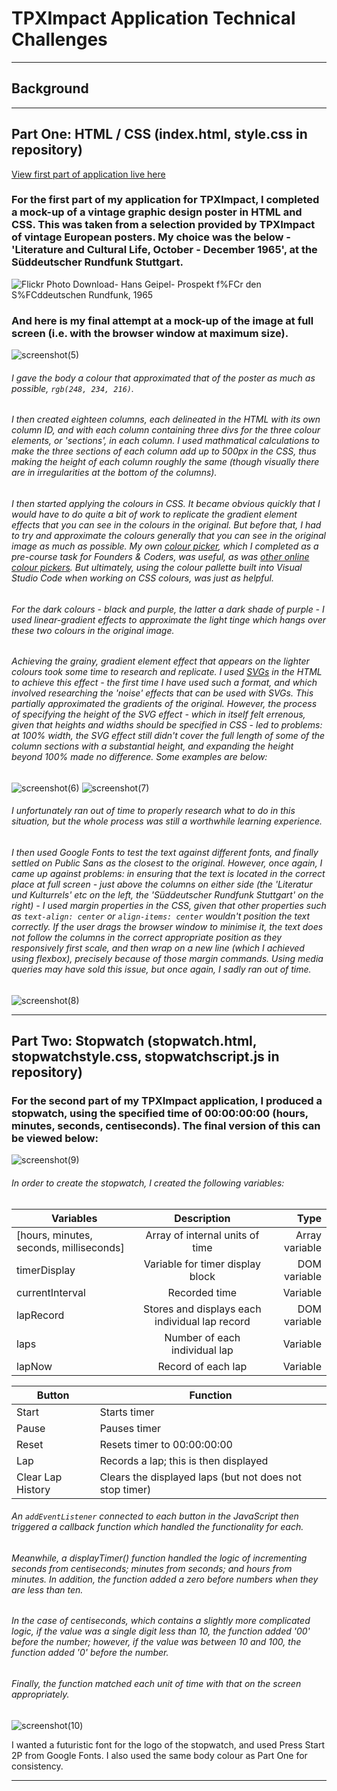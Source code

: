 # TPXImpact Application Technical Challenges

---

## Background

---

## Part One: HTML / CSS (index.html, style.css in repository)

[View first part of application live here](https://dominicsimpson.github.io/tpximpactapplication)

### For the first part of my application for TPXImpact, I completed a mock-up of a vintage graphic design poster in HTML and CSS. This was taken from a selection provided by TPXImpact of vintage European posters. My choice was the below - 'Literature and Cultural Life, October - December 1965', at the Süddeutscher Rundfunk Stuttgart. 

![Flickr Photo Download- Hans Geipel- Prospekt f%FCr den S%FCddeutschen Rundfunk, 1965](https://user-images.githubusercontent.com/52511353/205156216-63cf4e8f-5043-4a56-8d7d-31a4f2742d66.jpg)

### And here is my final attempt at a mock-up of the image at full screen (i.e. with the browser window at maximum size).

![screenshot(5)](https://user-images.githubusercontent.com/52511353/205160770-dac72eaa-6e18-4d8a-9d9e-54f8b7c54a2d.png)

###### I gave the body a colour that approximated that of the poster as much as possible, ```rgb(248, 234, 216)```.
###### I then created eighteen columns, each delineated in the HTML with its own column ID, and with each column containing three divs for the three colour elements, or 'sections', in each column. I used mathmatical calculations to make the three sections of each column add up to 500px in the CSS, thus making the height of each column roughly the same (though visually there are in irregularities at the bottom of the columns).
###### I then started applying the colours in CSS. It became obvious quickly that I would have to do quite a bit of work to replicate the gradient element effects that you can see in the colours in the original. But before that, I had to try and approximate the colours generally that you can see in the original image as much as possible. My own [colour picker](https://github.com/DominicSimpson/facprecolorpicker), which I completed as a pre-course task for Founders & Coders, was useful, as was [other online colour pickers](https://paletton.com/#uid=1000u0kllllaFw0g0qFqFg0w0aF). But ultimately, using the colour pallette built into Visual Studio Code when working on CSS colours, was just as helpful.
###### For the dark colours - black and purple, the latter a dark shade of purple - I used linear-gradient effects to approximate the light tinge which hangs over these two colours in the original image.
###### Achieving the grainy, gradient element effect that appears on the lighter colours took some time to research and replicate. I used [SVGs](https://en.wikipedia.org/wiki/SVG) in the HTML to achieve this effect - the first time I have used such a format, and which involved researching the 'noise' effects that can be used with SVGs. This partially approximated the gradients of the original. However, the process of specifying the height of the SVG effect - which in itself felt errenous, given that heights and widths should be specified in CSS - led to problems: at 100% width, the SVG effect still didn't cover the full length of some of the column sections with a substantial height, and expanding the height beyond 100% made no difference. Some examples are below:

![screenshot(6)](https://user-images.githubusercontent.com/52511353/205163670-9e95c775-e58c-4a9d-adb9-9c3816312483.png)
![screenshot(7)](https://user-images.githubusercontent.com/52511353/205163932-626c48cd-f170-4263-af26-712d3823c427.png)

###### I unfortunately ran out of time to properly research what to do in this situation, but the whole process was still a worthwhile learning experience.
###### I then used Google Fonts to test the text against different fonts, and finally settled on Public Sans as the closest to the original. However, once again, I came up against problems: in ensuring that the text is located in the correct place at full screen - just above the columns on either side (the 'Literatur und Kulturrels' etc on the left, the 'Süddeutscher Rundfunk Stuttgart' on the right) - I used margin properties in the CSS, given that other properties such as ```text-align: center``` or ```align-items: center``` wouldn't position the text correctly. If the user drags the browser window to minimise it, the text does not follow the columns in the correct appropriate position as they responsively first scale, and then wrap on a new line (which I achieved using flexbox), precisely because of those margin commands. Using media queries may have sold this issue, but once again, I sadly ran out of time.


![screenshot(8)](https://user-images.githubusercontent.com/52511353/205165645-3d0d6813-9f07-4c95-95b6-11fe341c08a0.png)

---

## Part Two: Stopwatch (stopwatch.html, stopwatchstyle.css, stopwatchscript.js in repository)

### For the second part of my TPXImpact application, I produced a stopwatch, using the specified time of 00:00:00:00 (hours, minutes, seconds, centiseconds). The final version of this can be viewed below:

![screenshot(9)](https://user-images.githubusercontent.com/52511353/205179498-f40d2695-bf39-48c2-ad7e-ff4fa88b15e5.png)

###### In order to create the stopwatch, I created the following variables:

| Variables                               | Description                                                       | Type                  |
| -------------                           |:-------------:                                                    | -----:                |
| [hours, minutes, seconds, milliseconds] | Array of internal units of time                                   | Array variable        |
| timerDisplay                            | Variable for timer display block                                  | DOM variable          |
| currentInterval                         | Recorded time                                                     | Variable              |
| lapRecord                               | Stores and displays each individual lap record                    | DOM variable          |
| laps                                    | Number of each individual lap                                     | Variable              |
| lapNow                                  | Record of each lap                                                | Variable              |

| Button            | Function                                                |
| ---------         | ---------                                               |
| Start             | Starts timer                                            |
| Pause             | Pauses timer                                            |
| Reset             | Resets timer to 00:00:00:00                             |
| Lap               | Records a lap; this is then displayed                   |
| Clear Lap History | Clears the displayed laps (but not does not stop timer) |


###### An ```addEventListener``` connected to each button in the JavaScript then triggered a callback function which handled the functionality for each. 

###### Meanwhile, a displayTimer() function handled the logic of incrementing seconds from centiseconds; minutes from seconds; and hours from minutes. In addition, the function added a zero before numbers when they are less than ten.
###### In the case of centiseconds, which contains a slightly more complicated logic, if the value was a single digit less than 10, the function added '00' before the number; however, if the value was between 10 and 100, the function added '0' before the number.
###### Finally, the function matched each unit of time with that on the screen appropriately.

![screenshot(10)](https://user-images.githubusercontent.com/52511353/205178978-4df46f13-00da-4233-bf3d-db43ab2aa632.png)

I wanted a futuristic font for the logo of the stopwatch, and used Press Start 2P from Google Fonts. I also used the same body colour as Part One for consistency.

---
